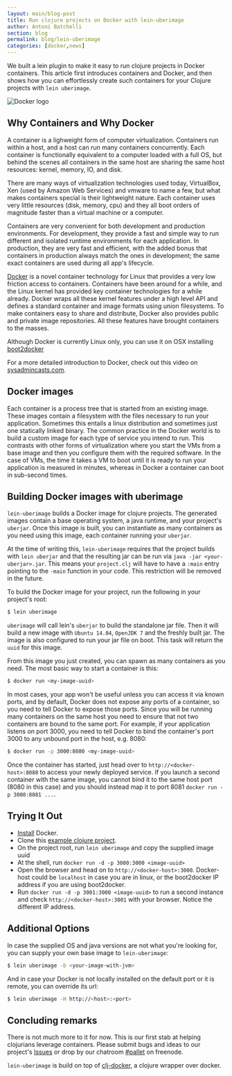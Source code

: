 ```yaml
---
layout: main/blog-post
title: Run clojure projects on Docker with lein-uberimage
author: Antoni Batchelli
section: blog
permalink: blog/lein-uberimage
categories: [docker,news]
---
```


We built a lein plugin to make it easy to run clojure projects in Docker containers. This article first introduces containers and Docker, and then shows how you can effortlessly create such containers for your Clojure projects with `lein uberimage`. 

<image src="/images/docker-large-h-trans.png" alt="Docker logo" class="img-responsive">

## Why Containers and Why Docker

A container is a lighweight form of computer virtualization. Containers run within a host, and a host can run many containers concurrently. Each container is functionally equivalent to a computer loaded with a full OS, but behind the scenes all containers in the same host are sharing the same host resources: kernel, memory, IO, and disk.

There are many ways of virtualization technologies used today, VirtualBox, Xen (used by Amazon Web Services) and vmware to name a few, but what makes containers special is their lightweight nature. Each container uses very little resources (disk, memory, cpu) and they all boot orders of magnitude faster than a virtual machine or
a computer.

Containers are very convenient for both development and production environments. For development, they provide a fast and simple way to run different and isolated runtime environments for each application. In production, they are very fast and efficient, with the added bonus that containers in production always match the ones in development; the same exact containers are used during all app's lifecycle.

[Docker][docker] is a novel container technology for Linux that provides a very low friction access to containers. Containers have been around for a while, and the Linux kernel has provided key container technologies for a while already. Docker wraps all these kernel features under a high level API and defines a standard container and image formats using union filesystems. To make containers easy to share and distribute, Docker also provides public and private image repositories. All these features have brought containers to the masses.

Although Docker is currently Linux only, you can use it on OSX installing [boot2docker][boot2docker]

[boot2docker]: http://boot2docker.io
[docker]: http://www.docker.com

For a more detailed introduction to Docker, check out this video on [sysadmincasts.com](http://sysadmincasts.com/episodes/31-introduction-to-docker).

## Docker images

Each container is a process tree that is started from an existing image. These images contain a filesystem with the files necessary to run your application. Sometimes this entails a linux distribution and sometimes just one statically linked binary. The common practice in the Docker world is to build a custom image for each type of service you intend to run. This contrasts with other forms of virtualization where you start the VMs from a base image and then you configure them with the required software. In the case of VMs, the time it takes a VM to boot until it is ready to run your application is measured in minutes, whereas in Docker a container can boot in sub-second times.

## Building Docker images with uberimage

`lein-uberimage` builds a Docker image for clojure projects. The generated images contain a base operating system, a java runtime, and your project's `uberjar`. Once this image is built, you can instantiate as many containers as you need using this image, each container running your `uberjar`.

At the time of writing this, `lein-uberimage` requires that the project builds with `lein uberjar` and that the resulting jar can be run via `java -jar <your-uberjar>.jar`. This means your `project.clj` will have to have a `:main` entry pointing to the `-main` function in your code. This restriction will be removed in the future.

To build the Docker image for your project, run the following in your project's root:

``` bash
$ lein uberimage
```

`uberimage` will call lein's `uberjar` to build the standalone jar file. Then it will build a new image with `Ubuntu 14.04`, `OpenJDK 7` and the freshly built jar. The image is also configured to run your jar file on boot. This task will return the `uuid` for this image.

From this image you just created, you can spawn as many containers as you need. The most basic way to start a container is this:

``` bash
$ docker run <my-image-uuid>
```

In most cases, your app won't be useful unless you can access it via known ports, and by default, Docker does not expose any ports of a container, so you need to tell Docker to expose those ports. Since you will be running many containers on the same host you need to ensure that not two containers are bound to the same port. For example, if your application listens on port 3000, you need to tell Docker to bind the container's port 3000 to any unbound port in the host, e.g. 8080:

``` bash
$ docker run -p 3000:8080 <my-image-uuid>
```

Once the container has started, just head over to `http://<docker-host>:8080` to access your newly deployed service. If you launch a second container with the same image, you cannot bind it to the same host port (8080 in this case) and you should instead map it to port 8081 `docker run -p 3000:8081 ...`.

## Trying It Out

  * [Install](https://docs.docker.com/installation/#installation) Docker.
  * Clone this [example clojure project](https://github.com/tbatchelli/compojure-example).
  * On the project root, run `lein uberimage` and copy the supplied image uuid
  * At the shell, run `docker run -d -p 3000:3000 <image-uuid>`
  * Open the browser and head on to `http://<docker-host>:3000`. Docker-host could be `localhost` in case you are in linux, or the boot2docker IP address if you are using boot2docker.
  * Run `docker run -d -p 3001:3000 <image-uuid>` to run a second instance and check `http://<docker-host>:3001` with your browser. Notice the different IP address.

## Additional Options

In case the supplied OS and java versions are not what you're looking for, you can supply your own base image to `lein-uberimage`:

``` bash
$ lein uberimage -b <your-image-with-jvm>
```

And in case your Docker is not locally installed on the default port or it is remote, you can override its url:

```bash
$ lein uberimage -H http://<host>:<port>
```

## Concluding remarks

There is not much more to it for now. This is our first stab at helping clojurians leverage containers. Please submit bugs and ideas to our project's [Issues](https://github.com/palletops/lein-uberimage/issues) or drop by our chatroom [#pallet](http://webchat.freenode.net/?channels=pallet) on freenode.


`lein-uberimage` is build on top of [clj-docker][clj-docker], a clojure wrapper over docker.

[clj-docker]: https://github.com/palletops/clj-docker.
